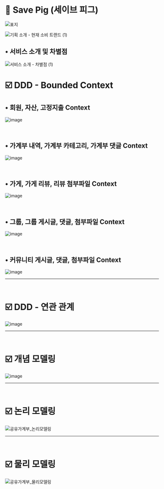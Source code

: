 
# 🐷 Save Pig (세이브 피그)
![표지](https://github.com/user-attachments/assets/c6c58a25-5d6e-4f9f-b6bf-2b798c7ce00b)

![기획 소개 - 현재 소비 트랜드 (1)](https://github.com/user-attachments/assets/e7d68e5d-4d2f-483d-97a9-dd5a161aac40)

## • 서비스 소개 및 차별점
![서비스 소개 - 차별점 (1)](https://github.com/user-attachments/assets/bec35d92-00f3-4b54-b81e-a9c5934a7db0)


# ☑️ DDD - Bounded Context

## • 회원, 자산, 고정지출 Context
![image](https://github.com/user-attachments/assets/f1929515-ec31-494b-a091-d48b2f75982b)

<br>

## • 가계부 내역, 가계부 카테고리, 가계부 댓글 Context
![image](https://github.com/user-attachments/assets/931207c5-bb0c-4390-aecc-386c0a398cd0)

<br>

## • 가게, 가게 리뷰, 리뷰 첨부파일 Context
![image](https://github.com/user-attachments/assets/feea9e58-232b-4efe-a3c6-5749b2ccc1a8)

<br>

## • 그룹, 그룹 게시글, 댓글, 첨부파일 Context
![image](https://github.com/user-attachments/assets/b85700db-c93f-456d-a7b1-2bfd2f730357)

<br>

## • 커뮤니티 게시글, 댓글, 첨부파일 Context
![image](https://github.com/user-attachments/assets/e09aa09d-1bf4-4bcc-aa17-618708470627)

---
<br>

# ☑️ DDD - 연관 관계
![image](https://github.com/user-attachments/assets/2071d817-f6c3-4420-9ce9-e15e8107f8eb)

---
<br>

# ☑️ 개념 모델링
![image](https://github.com/user-attachments/assets/fe4cad2b-75e3-4398-b30d-a5b36ea99d16)

---
<br>

# ☑️ 논리 모델링
![공유가계부_논리모델링](https://github.com/user-attachments/assets/fcbe4413-7e92-4e06-93d0-9e1343d31051)

---
<br>

# ☑️ 물리 모델링
![공유가계부_물리모델링](https://github.com/user-attachments/assets/669cd20f-f56e-43e7-8eea-b0ce8a3eae9e)
